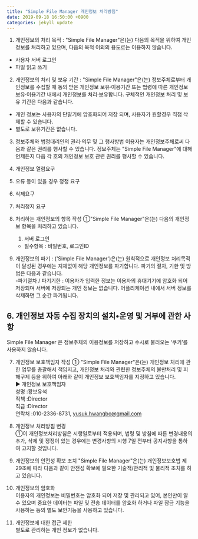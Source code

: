 ```yaml
---
title: "Simple File Manager 개인정보 처리방침"
date: 2019-09-18 16:50:00 +0900
categories: jekyll update
---
```

  1. 개인정보의 처리 목적 : "Simple File Manager"은(는) 다음의 목적을 위하여 개인정보를 처리하고 있으며, 다음의 목적 이외의 용도로는 이용하지 않습니다.  
  - 사용자 서버 로그인   
  - 파일 읽고 쓰기
  
  2. 개인정보의 처리 및 보유 기간 : "Simple File Manager"은(는) 정보주체로부터 개인정보를 수집할 때 동의 받은 개인정보 보유·이용기간 또는 법령에 따른 개인정보 보유·이용기간 내에서 개인정보를 처리·보유합니다. 구체적인 개인정보 처리 및 보유 기간은 다음과 같습니다.  
  - 개인 정보는 사용자의 단말기에 암호화되어 저장 되며, 사용자가 원할경우 직접 삭제할 수 있습니다.
  - 별도로 보유기간은 없습니다.

  3. 정보주체와 법정대리인의 권리·의무 및 그 행사방법 이용자는 개인정보주체로써 다음과 같은 권리를 행사할 수 있습니다. 정보주체는 "Simple File Manager"에 대해 언제든지 다음 각 호의 개인정보 보호 관련 권리를 행사할 수 있습니다.  
  1. 개인정보 열람요구  
  2. 오류 등이 있을 경우 정정 요구  
  3. 삭제요구  
  4. 처리정지 요구  
    
  4. 처리하는 개인정보의 항목 작성 
    ①"Simple File Manager"은(는) 다음의 개인정보 항목을 처리하고 있습니다.  
      1. 서버 로그인  
        - 필수항목 : 비밀번호, 로그인ID  
  
  5. 개인정보의 파기 : <Simple File Manager>('Simple File Manager')은(는) 원칙적으로 개인정보 처리목적이 달성된 경우에는 지체없이 해당 개인정보를 파기합니다. 파기의 절차, 기한 및 방법은 다음과 같습니다.  
  -파기절차 / 파기기한 : 이용자가 입력한 정보는 이용자의 휴대기기에 암호화 되어 저장되며 서버에 저장되는 개인 정보는 없습니다. 어플리케이션 내에서 서버 정보를 삭제하면 그 순간 파기됩니다.
  
  ## 6. 개인정보 자동 수집 장치의 설치•운영 및 거부에 관한 사항
  Simple File Manager 은 정보주체의 이용정보를 저장하고 수시로 불러오는 ‘쿠키’를 사용하지 않습니다.
  
  7. 개인정보 보호책임자 작성 
    ①  "Simple File Manager"은(는) 개인정보 처리에 관한 업무를 총괄해서 책임지고, 개인정보 처리와 관련한 정보주체의 불만처리 및 피해구제 등을 위하여 아래와 같이 개인정보 보호책임자를 지정하고 있습니다.  
    ▶ 개인정보 보호책임자  
    성명 :황보유석  
    직책 :Director  
    직급 :Director  
    연락처 :010-2336-8731, yusuk.hwangbo@gmail.com  
    
  8. 개인정보 처리방침 변경  
  ①이 개인정보처리방침은 시행일로부터 적용되며, 법령 및 방침에 따른 변경내용의 추가, 삭제 및 정정이 있는 경우에는 변경사항의 시행 7일 전부터 공지사항을 통하여 고지할 것입니다.  
  
  9. 개인정보의 안전성 확보 조치 "Simple File Manager"은(는) 개인정보보호법 제29조에 따라 다음과 같이 안전성 확보에 필요한 기술적/관리적 및 물리적 조치를 하고 있습니다.  
  1. 개인정보의 암호화  
  이용자의 개인정보는 비밀번호는 암호화 되어 저장 및 관리되고 있어, 본인만이 알 수 있으며 중요한 데이터는 파일 및 전송 데이터를 암호화 하거나 파일 잠금 기능을 사용하는 등의 별도 보안기능을 사용하고 있습니다.  
  2. 개인정보에 대한 접근 제한  
  별도로 관리하는 개인 정보가 없습니다.
